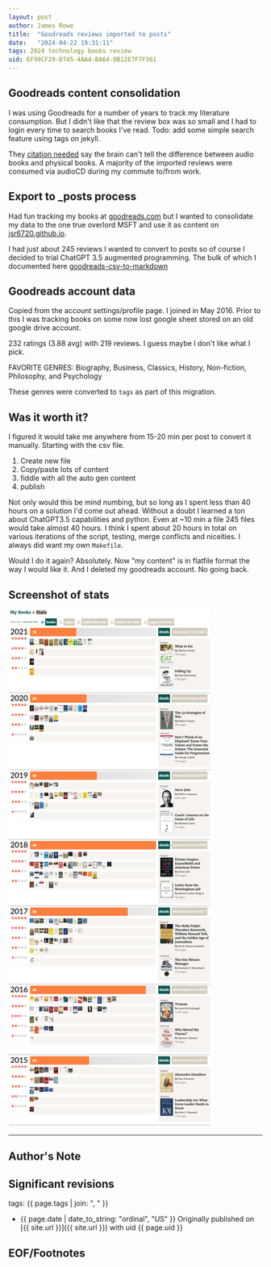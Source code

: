 ```yaml
---
layout: post
author: James Rowe
title:  "Goodreads reviews imported to posts"
date:   "2024-04-22 19:31:11"
tags: 2024 technology books review
uid: EF99CF29-D745-4AA4-BA64-DB12E7F7F361
---
```


## Goodreads content consolidation

I was using Goodreads for a number of years to track my literature consumption. But I didn't like that the review box was so small and I had to login every time to search books I've read. Todo: add some simple search feature using tags on jekyll.

They [citation needed](https://xkcd.com/285/) say the brain can't tell the difference between audio books and physical books. A majority of the imported reviews were consumed via audioCD during my commute to/from work.

## Export to _posts process

Had fun tracking my books at [goodreads.com](https://www.goodreads.com) but I wanted to consolidate my data to the one true overlord MSFT and use it as content on [jsr6720.github.io](https://github.com/jsr6720/jsr6720.github.io).

I had just about 245 reviews I wanted to convert to posts so of course I decided to trial ChatGPT 3.5 augmented programming. The bulk of which I documented here [goodreads-csv-to-markdown](https://github.com/jsr6720/goodreads-csv-to-md/tree/main)

## Goodreads account data

Copied from the account settings/profile page. I joined in May 2016. Prior to this I was tracking books on some now lost google sheet stored on an old google drive account.

232 ratings (3.88 avg) with 219 reviews. I guess maybe I don't like what I pick.

FAVORITE GENRES: Biography, Business, Classics, History, Non-fiction, Philosophy, and Psychology

These genres were converted to `tags` as part of this migration.

## Was it worth it?

I figured it would take me anywhere from 15-20 min per post to convert it manually. Starting with the csv file.

1. Create new file
2. Copy/paste lots of content
3. fiddle with all the auto gen content
4. publish

Not only would this be mind numbing, but so long as I spent less than 40 hours on a solution I'd come out ahead. Without a doubt I learned a ton about ChatGPT3.5 capabilities and python. Even at ~10 min a file 245 files would take almost 40 hours. I think I spent about 20 hours in total on various iterations of the script, testing, merge conflicts and niceities. I always did want my own `Makefile`.

Would I do it again? Absolutely. Now "my content" is in flatfile format the way I would like it. And I deleted my goodreads account. No going back.

## Screenshot of stats

![good read stats from account overview page](/assets/posts-images/goodread-stats.png)

---

## Author's Note



## Significant revisions

tags: {{ page.tags | join: ", " }} <!-- todo move this somewhere -->

- {{ page.date | date_to_string: "ordinal", "US" }} Originally published on [{{ site.url }}]({{ site.url }}) with uid {{ page.uid }}

## EOF/Footnotes
